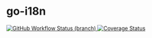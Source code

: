 # go-i18n

[![GitHub Workflow Status (branch)](https://img.shields.io/github/workflow/status/Charliego93/go-i18n/Go/main)
](https://github.com/Charliego93/go-i18n/actions/workflows/go.yml) [![Coverage Status](https://coveralls.io/repos/github/Charliego93/go-i18n/badge.svg?branch=main)](https://coveralls.io/github/Charliego93/go-i18n?branch=main)
